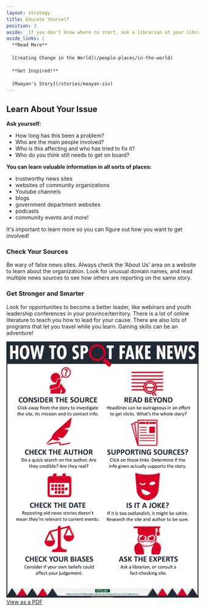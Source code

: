 ```yaml
---
layout: strategy
title: Educate Yourself
position: 3
aside: _If you don't know where to start, ask a librarian at your library!_
aside_links: |
  **Read More**

  [Creating Change in the World](/people-places/in-the-world)

  **Get Inspired!**

  [Maayan's Story](/stories/maayan-ziv)
---
```


## Learn About Your Issue

**Ask yourself:**
- How long has this been a problem?
- Who are the main people involved?
- Who is this affecting and who has tried to fix it?
- Who do you think still needs to get on board?

**You can learn valuable information in all sorts of places:**
- trustworthy news sites
- websites of community organizations
- Youtube channels
- blogs
- government department websites
- podcasts
- community events and more!

It's important to learn more so you can figure out how you want to get involved!


### Check Your Sources

Be wary of false news sites. Always check the ‘About Us’ area on a website to learn about the organization. Look for unusual domain names, and read multiple news sources to see how others are reporting on the same story.

### Get Stronger and Smarter

Look for opportunities to become a better leader, like webinars and youth leadership conferences in your province/territory. There is a lot of online literature to teach you how to lead for your cause. There are also lots of programs that let you travel while you learn. Gaining skills can be an adventure!

<div class="card primary">
  <img src="/assets/img/strategies/how_to_spot_fake_news.png" alt="An info graphic about how to spot fake news." class="card-img-top">
  <div class="card-body">
    <a href="/assets/pdf/strategies/how_to_spot_fake_news.pdf" title="View as PDF" class="btn btn-primary">View as a PDF</a>
  </div>
</div>